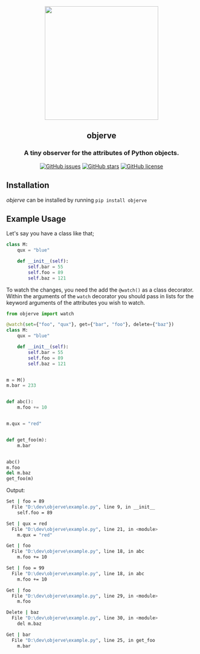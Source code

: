 <div align="center">
  <img src="https://github.com/furkanonder/objerve/blob/main/assets/logo/objerve.png" width=300px />
  <h2>objerve</h2>
  <h3>A tiny observer for the attributes of Python objects.</h3>
  <a href="https://github.com/furkanonder/objerve/issues"><img alt="GitHub issues" src="https://img.shields.io/github/issues/furkanonder/objerve"></a>
  <a href="https://github.com/furkanonder/objerve/stargazers"><img alt="GitHub stars" src="https://img.shields.io/github/stars/furkanonder/objerve"></a>
  <a href="https://github.com/furkanonder/objerve/blob/main/LICENSE"><img alt="GitHub license" src="https://img.shields.io/github/license/furkanonder/objerve"></a>
</div>

## Installation
_objerve_ can be installed by running `pip install objerve`

## Example Usage

Let's say you have a class like that;

```python
class M:
    qux = "blue"

    def __init__(self):
        self.bar = 55
        self.foo = 89
        self.baz = 121
```

To watch the changes, you need the add the ```@watch()```  as a class decorator. Within the arguments of the ``watch`` decorator you should pass in lists for the keyword arguments of the attributes you wish to watch.

```python
from objerve import watch

@watch(set={"foo", "qux"}, get={"bar", "foo"}, delete={"baz"})
class M:
    qux = "blue"

    def __init__(self):
        self.bar = 55
        self.foo = 89
        self.baz = 121


m = M()
m.bar = 233


def abc():
    m.foo += 10


m.qux = "red"


def get_foo(m):
    m.bar


abc()
m.foo
del m.baz
get_foo(m)
```
Output:
```sh
Set | foo = 89
  File "D:\dev\objerve\example.py", line 9, in __init__
    self.foo = 89

Set | qux = red
  File "D:\dev\objerve\example.py", line 21, in <module>
    m.qux = "red"

Get | foo
  File "D:\dev\objerve\example.py", line 18, in abc
    m.foo += 10

Set | foo = 99
  File "D:\dev\objerve\example.py", line 18, in abc
    m.foo += 10

Get | foo
  File "D:\dev\objerve\example.py", line 29, in <module>
    m.foo

Delete | baz
  File "D:\dev\objerve\example.py", line 30, in <module>
    del m.baz

Get | bar
  File "D:\dev\objerve\example.py", line 25, in get_foo
    m.bar
```
